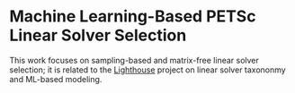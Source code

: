 # Machine Learning-Based PETSc Linear Solver Selection 

This work focuses on sampling-based and matrix-free linear solver selection; it is related to the [Lighthouse](http://lighthousehpc.github.io/lighthouse/)
project on linear solver taxononmy and ML-based modeling.
